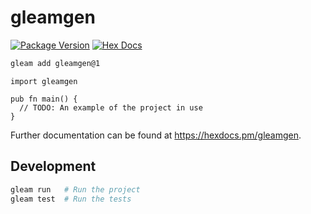 # gleamgen

[![Package Version](https://img.shields.io/hexpm/v/gleamgen)](https://hex.pm/packages/gleamgen)
[![Hex Docs](https://img.shields.io/badge/hex-docs-ffaff3)](https://hexdocs.pm/gleamgen/)

```sh
gleam add gleamgen@1
```
```gleam
import gleamgen

pub fn main() {
  // TODO: An example of the project in use
}
```

Further documentation can be found at <https://hexdocs.pm/gleamgen>.

## Development

```sh
gleam run   # Run the project
gleam test  # Run the tests
```
